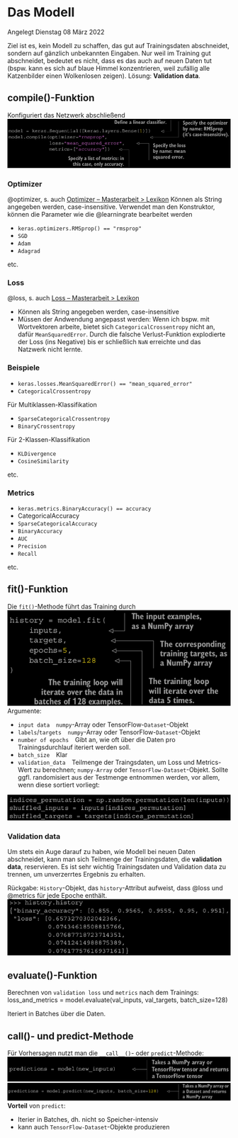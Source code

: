 # Das Modell
Angelegt Dienstag 08 März 2022

Ziel ist es, kein Modell zu schaffen, das gut auf Trainingsdaten abschneidet, sondern auf gänzlich unbekannten Eingaben. Nur weil im Training gut abschneidet, bedeutet es nicht, dass es das auch auf neuen Daten tut (bspw. kann es sich auf blaue Himmel konzentrieren, weil zufällig alle Katzenbilder einen Wolkenlosen zeigen). Lösung: **Validation data**.

compile()-Funktion
------------------
Konfiguriert das Netzwerk abschließend
![](./Das_Modell/pasted_image.png)

### Optimizer
@optimizer, s. auch [Optimizer – Masterarbeit > Lexikon]()
Können als String angegeben werden, case-insensitive.
Verwendet man den Konstruktor, können die Parameter wie die @learningrate bearbeitet werden

* ``keras.optimizers.RMSprop() == "rmsprop"``
* ``SGD``
* ``Adam``
* ``Adagrad``

etc.

### Loss
@loss, s. auch [Loss – Masterarbeit > Lexikon]()

* Können als String angegeben werden, case-insensitive
* Müssen der Andwendung angepasst werden: Wenn ich bspw. mit Wortvektoren arbeite, bietet sich ``CategoricalCrossentropy`` nicht an, dafür ``MeanSquaredError``. Durch die falsche Verlust-Funktion explodierte der Loss (ins Negative) bis er schließlich ``NaN`` erreichte und das Natzwerk nicht lernte.


### Beispiele

* ``keras.losses.MeanSquaredError() == "mean_squared_error"``
* ``CategoricalCrossentropy``

Für Multiklassen-Klassifikation

* ``SparseCategoricalCrossentropy``
* ``BinaryCrossentropy``

Für 2-Klassen-Klassifikation

* ``KLDivergence``
* ``CosineSimilarity``

etc.

### Metrics

* ``keras.metrics.BinaryAccuracy() == accuracy``
* CategoricalAccuracy
* ``SparseCategoricalAccuracy``
* ``BinaryAccuracy``
* ``AUC``
* ``Precision``
* ``Recall``

etc.

fit()-Funktion
--------------
Die ``fit()``-Methode führt das Training durch
![](./Das_Modell/pasted_image001.png)
Argumente:		

* ``input data  numpy``-Array oder TensorFlow-``Dataset``-Objekt	
* ``labels``/``targets  numpy``-Array oder TensorFlow-``Dataset``-Objekt
* ``number of epochs  ``Gibt an, wie oft über die Daten pro Trainingsdurchlauf iteriert werden soll.
* ``batch_size  ``Klar
* ``validation_data  ``Teilmenge der Traingsdaten, um Loss und Metrics-Wert zu berechnen; ``numpy-Array`` oder ``TensorFlow-Dataset``-Objekt. Sollte ggfl. randomisiert aus der Testmenge entnommen werden, vor allem, wenn diese sortiert vorliegt:

![](./Das_Modell/pasted_image003.png)

### Validation data
Um stets ein Auge darauf zu haben, wie Modell bei neuen Daten abschneidet, kann man sich Teilmenge der Trainingsdaten, die **validation data**, reservieren. Es ist sehr wichtig Trainingsdaten und Validation data zu trennen, um unverzerrtes Ergebnis zu erhalten.

Rückgabe: ``History``-Objekt, das ``history``-Attribut aufweist, dass @loss und @metrics für jede Epoche enthält.
![](./Das_Modell/pasted_image002.png)

evaluate()-Funktion
-------------------
Berechnen von ``validation loss`` und ``metrics`` nach dem Trainings:
	loss_and_metrics = model.evaluate(val_inputs, val_targets, batch_size=128)

Iteriert in Batches über die Daten.

call()- und predict-Methode
---------------------------
Für Vorhersagen nutzt man die ``__call__()``- oder ``predict``-Methode:
![](./Das_Modell/pasted_image004.png)
![](./Das_Modell/pasted_image005.png)
**Vorteil** von ``predict``:

* Iterier in Batches, dh. nicht so Speicher-intensiv
* kann auch ``TensorFlow-Dataset``-Objekte produzieren
















